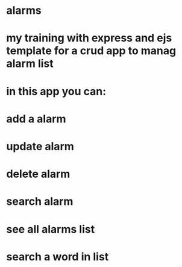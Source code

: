 # alarms
# my training with express and ejs template for a crud app to manag alarm list
# in this app you can:
# add a alarm
# update alarm
# delete alarm
# search alarm
# see all alarms list
# search a word in list
